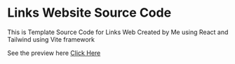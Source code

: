 <h1>Links Website Source Code</h1>
<p>This is Template Source Code for Links Web Created by Me using React and Tailwind using Vite framework</p>
<p>See the preview here <a target="_blank" href="https://previewlinks.vercel.app">Click Here</a></p>
